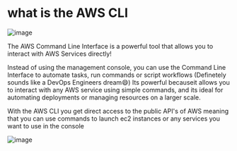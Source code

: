 # what is the AWS CLI

![image](https://github.com/user-attachments/assets/641e263d-83e3-495a-ad4e-4c28f8b90eda)

The AWS Command Line Interface is a powerful tool that allows you to interact with AWS Services directly!

Instead of using the management console, you can use the Command Line Interface to automate tasks, run commands or script workflows (Definetely sounds like a DevOps Engineers dream😄)
Its powerful becauseit allows you to interact with any AWS service using simple commands, and its ideal for automating deployments or managing resources on a larger scale. 

With the AWS CLI you get direct access to the public API's of AWS meaning that you can use commands to launch ec2 instances or any services you want to use in the console 

![image](https://github.com/user-attachments/assets/40018c96-8134-4dbc-9e72-bcac6d461e76)
